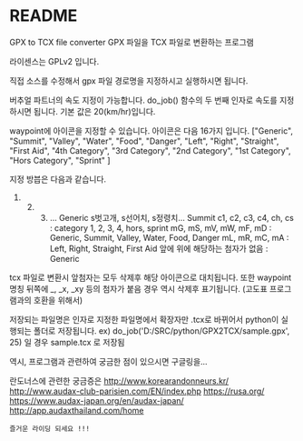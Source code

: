 # README #

GPX to TCX file converter
GPX 파일을 TCX 파일로 변환하는 프로그램

라이센스는 GPLv2 입니다.

직접 소스를 수정해서 gpx 파일 경로명을 지정하시고 실행하시면 됩니다.

버추얼 파트너의 속도 지정이 가능합니다.
do_job() 함수의 두 번째 인자로 속도를 지정하시면 됩니다.
기본 값은 20(km/hr)입니다.

waypoint에 아이콘을 지정할 수 있습니다.
아이콘은 다음 16가지 입니다.
["Generic", "Summit", "Valley", "Water", "Food", "Danger", "Left", "Right", "Straight", "First Aid", "4th Category", "3rd Category", "2nd Category", "1st Category", "Hors Category", "Sprint" ]

지정 방븝은 다음과 같습니다.
1. 2. 3. ... Generic
s벗고개, s선어치, s정령치... Summit
c1, c2, c3, c4, ch, cs : category 1, 2, 3, 4, hors, sprint
mG, mS, mV, mW, mF, mD : Generic, Summit, Valley, Water, Food, Danger
mL, mR, mC, mA : Left, Right, Straight, First Aid
앞에 위에 해당하는 첨자가 없음 : Generic

tcx 파일로 변환시 앞첨자는 모두 삭제후 해당 아이콘으로 대치됩니다.
또한 waypoint 명칭 뒤쪽에 _, _x, _xy 등의 첨자가 붙음 경우 역시 삭제후 표기됩니다.
(고도표 프로그램과의 호환을 위해서)

저장되는 파일명은 인자로 지정한 파일명에서 확장자만 .tcx로 바뀌어서 python이 실행되는 폴더로 저장됩니다.
ex) do_job('D:/SRC/python/GPX2TCX/sample.gpx', 25)
    일 경우
	sample.tcx
	로 저장됨
	
역시, 프로그램과 관련하여 궁금한 점이 있으시면 구글링을...

란도너스에 관련한 궁금증은
	http://www.korearandonneurs.kr/
	http://www.audax-club-parisien.com/EN/index.php
	https://rusa.org/
	https://www.audax-japan.org/en/audax-japan/
	http://app.audaxthailand.com/home
	 
	즐거운 라이딩 되세요 !!!
